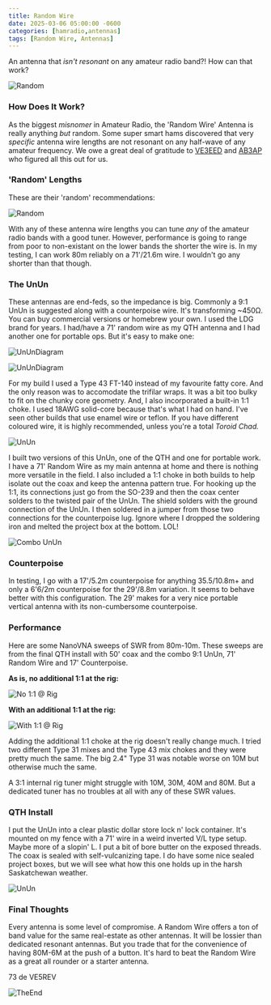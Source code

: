 ```yaml
---
title: Random Wire
date: 2025-03-06 05:00:00 -0600
categories: [hamradio,antennas]
tags: [Random Wire, Antennas]
---
```


An antenna that *isn't resonant* on any amateur radio band?! How can that work?

![Random](./assets/Random/RND00.webp)

### How Does It Work?

As the biggest *misnomer* in Amateur Radio, the 'Random Wire' Antenna is really anything *but* random. Some super smart hams discovered that very *specific* antenna wire lengths are not resonant on any half-wave of any amateur frequency. We owe a great deal of gratitude to [VE3EED](https://hamuniverse.com/randomwireantennalengths.html) and [AB3AP](https://udel.edu/~mm/ham/randomWire/) who figured all this out for us. 

### 'Random' Lengths

These are their 'random' recommendations:

![Random](./assets/Random/RND01.webp)

With any of these antenna wire lengths you can tune *any* of the amateur radio bands with a good tuner. However, performance is going to range from poor to non-existant on the lower bands the shorter the wire is. In my testing, I can work 80m reliably on a 71'/21.6m wire. I wouldn't go any shorter than that though.

### The UnUn

These antennas are end-feds, so the impedance is big. Commonly a 9:1 UnUn is suggested along with a counterpoise wire. It's transforming ~450Ω. You can buy commercial versions or homebrew your own. I used the LDG brand for years. I had/have a 71' random wire as my QTH antenna and I had another one for portable ops. But it's easy to make one:

![UnUnDiagram](./assets/Random/RND02.webp)

![UnUnDiagram](./assets/Random/RND03.webp)

For my build I used a Type 43 FT-140 instead of my favourite fatty core. And the only reason was to accomodate the trifilar wraps. It was a bit too bulky to fit on the chunky core geometry. And, I also incorporated a built-in 1:1 choke. I used 18AWG solid-core because that's what I had on hand. I've seen other builds that use enamel wire or teflon. If you have different coloured wire, it is highly recommended, unless you're a total *Toroid Chad.*

![UnUn](./assets/Random/RND04.webp)

I built two versions of this UnUn, one of the QTH and one for portable work. I have a 71' Random Wire as my main antenna at home and there is nothing more versatile in the field. I also included a 1:1 choke in both builds to help isolate out the coax and keep the antenna pattern true. For hooking up the 1:1, its connections just go from the SO-239 and then the coax center solders to the twisted pair of the UnUn. The shield solders with the ground connection of the UnUn. I then soldered in a jumper from those two connections for the counterpoise lug. Ignore where I dropped the soldering iron and melted the project box at the bottom. LOL!

![Combo UnUn](./assets/Random/RND05.webp)

### Counterpoise
In testing, I go with a 17'/5.2m counterpoise for anything 35.5/10.8m+ and only a 6'6/2m counterpoise for the 29'/8.8m variation. It seems to behave better with this configuration. The 29' makes for a very nice portable vertical antenna with its non-cumbersome counterpoise.

### Performance

Here are some NanoVNA sweeps of SWR from 80m-10m. These sweeps are from the final QTH install with 50' coax and the combo 9:1 UnUn, 71' Random Wire and 17' Counterpoise.

**As is, no additional 1:1 at the rig:**

![No 1:1 @ Rig](./assets/Random/9_1NO1_1ATRIG.webp)

**With an additional 1:1 at the rig:**

![With 1:1 @ Rig](./assets/Random/9_1W1_1ATRIG.webp)

Adding the additional 1:1 choke at the rig doesn't really change much. I tried two different Type 31 mixes and the Type 43 mix chokes and they were pretty much the same. The big 2.4" Type 31 was notable worse on 10M but otherwise much the same. 

A 3:1 internal rig tuner might struggle with 10M, 30M, 40M and 80M. But a dedicated tuner has no troubles at all with any of these SWR values.

### QTH Install

I put the UnUn into a clear plastic dollar store lock n' lock container. It's mounted on my fence with a 71' wire in a weird inverted V/L type setup. Maybe more of a slopin' L. I put a bit of bore butter on the exposed threads. The coax is sealed with self-vulcanizing tape. I do have some nice sealed project boxes, but we will see what how this one holds up in the harsh Saskatchewan weather. 

![UnUn](./assets/Random/RND07.webp)

### Final Thoughts

Every antenna is some level of compromise. A Random Wire offers a ton of band value for the same real-estate as other antennas. It will be lossier than dedicated resonant antennas. But you trade that for the convenience of having 80M-6M at the push of a button. It's hard to beat the Random Wire as a great all rounder or a starter antenna.  

73 de VE5REV

![TheEnd](./assets/Random/RND08.webp)
